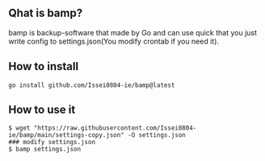 ## Qhat is bamp?

bamp is backup-software that made by Go and can use quick that you just write config to settings.json(You modify crontab if you need it).


## How to install 

`go install github.com/Issei0804-ie/bamp@latest`

## How to use it

```
$ wget "https://raw.githubusercontent.com/Issei0804-ie/bamp/main/settings-copy.json" -O settings.json 
### modify settings.json
$ bamp settings.json
```
